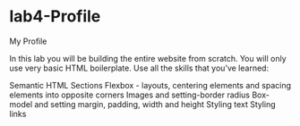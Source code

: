 # lab4-Profile
My Profile

In this lab you will be building the entire website from scratch. You will only use very basic HTML boilerplate. Use all the skills that you’ve learned:

Semantic HTML
Sections
Flexbox - layouts, centering elements and spacing elements into opposite corners
Images and setting-border radius
Box-model and setting margin, padding, width and height
Styling text
Styling links
